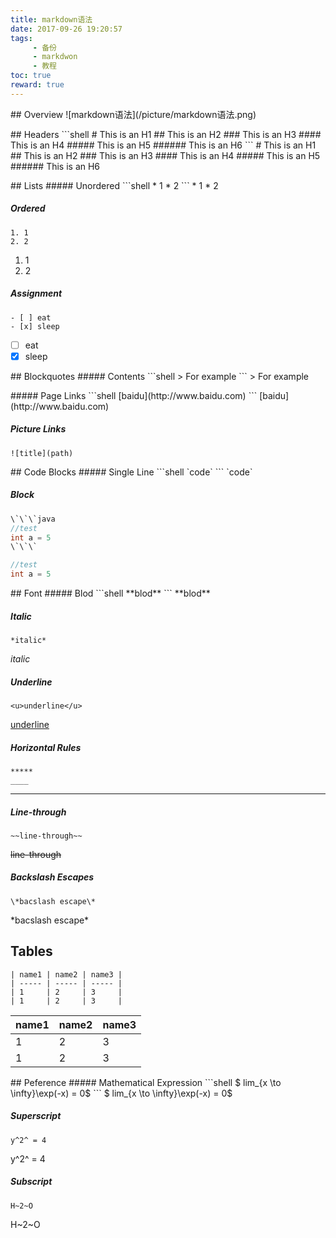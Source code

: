 ```yaml
---
title: markdown语法
date: 2017-09-26 19:20:57
tags:
     - 备份
     - markdwon
     - 教程
toc: true
reward: true
---
```

<p>
## Overview
![markdown语法](/picture/markdown语法.png)

<!--more-->

<p>
## Headers
```shell
# This is an H1  
## This is an H2  
### This is an H3
#### This is an H4
##### This is an H5
###### This is an H6  
```
# This is an H1
## This is an H2
### This is an H3
#### This is an H4
##### This is an H5
###### This is an H6

<p>
## Lists
##### Unordered  
```shell
* 1
* 2
```
* 1
* 2  

##### Ordered
```shell
1. 1
2. 2
```
1. 1
2. 2

##### Assignment
```shell
- [ ] eat
- [x] sleep
```
- [ ] eat
- [x] sleep

<p>
## Blockquotes
##### Contents
```shell
> For example
```
> For example  

<p>
##### Page Links
```shell
[baidu](http://www.baidu.com)
```
[baidu](http://www.baidu.com)

##### Picture Links
```shell
![title](path)
```
  
  
<p>
## Code Blocks
##### Single Line
```shell
`code`
```
`code`

##### Block
```java
\`\`\`java
//test
int a = 5
\`\`\`
```
```java
//test
int a = 5
```

<p>
## Font
##### Blod
```shell
**blod**
```
**blod**

##### Italic
```shell
*italic*
```
*italic*

##### Underline
```shell
<u>underline</u>
```
<u>underline</u>

##### Horizontal Rules
```shell
*****
____
```
***************

##### Line-through
```shell
~~line-through~~
```
~~line-through~~

##### Backslash Escapes
```shell
\*bacslash escape\*
```
\*bacslash escape\*


## Tables
```shell
| name1 | name2 | name3 |
| ----- | ----- | ----- |
| 1     | 2     | 3     |
| 1     | 2     | 3     |
```
| name1 | name2 | name3 |
| ----- | ----- | ----- |
| 1     | 2     | 3     |
| 1     | 2     | 3     |

<p>
## Peference
##### Mathematical Expression
```shell
$ lim_{x \to \infty}\exp(-x) = 0$
```
$ lim_{x \to \infty}\exp(-x) = 0$

##### Superscript
```shell
y^2^ = 4
```
y^2^ = 4

##### Subscript
```shell
H~2~O
```
H~2~O 



